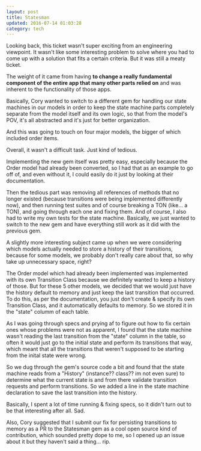 ```yaml
---
layout: post
title: Statesman
updated: 2016-07-14 01:03:28
category: tech
---
```


Looking back, this ticket wasn't super exciting from an engineering viewpoint. It wasn't like some interesting problem to solve where you had to come up with a solution that fits a certain criteria. But it was still a meaty ticket.

The weight of it came from having **to change a really fundamental component of the entire app that many other parts relied on** and was inherent to the functionality of those apps.

Basically, Cory wanted to switch to a different gem for handling our state machines in our models in order to keep the state machine parts completely separate from the model itself and its own logic, so that from the model's POV, it's all abstracted and it's just for better organization.

And this was going to touch on four major models, the bigger of which included order items.

Overall, it wasn't a difficult task. Just kind of tedious.

Implementing the new gem itself was pretty easy, especially because the Order model had already been converted, so I had that as an example to go off of, and even without it, I could easily do it just by looking at their documentation.

Then the tedious part was removing all references of methods that no longer existed (because transitions were being implemented differently now), and then running test suites and of course breaking a TON (like... a TON), and going through each one and fixing them. And of course, I also had to write my own tests for the state machine. Basically, we just wanted to switch to the new gem and have everything still work as it did with the previous gem.

A slightly more interesting subject came up when we were considering which models actually needed to store a history of their transitions, because for some models, we probably don't really care about that, so why take up unnecessary space, right?

The Order model which had already been implemented was implemented with its own Transition Class because we definitely wanted to keep a history of those. But for these 5 other models, we decided that we would just have the history default to memory and just keep the last transition that occurred. To do this, as per the documentation, you just don't create & specify its own Transition Class, and it automatically defaults to memory. So we stored it in the "state" columm of each table.

As I was going through specs and prying af to figure out how to fix certain ones whose problems were not as apparent, I found that the state machine wasn't reading the last transition from the "state" column in the table, so often it would just go to the initial state and perform its transitions that way, which meant that all the transitions that weren't supposed to be starting from the inital state were wrong.

So we dug through the gem's source code a bit and found that the state machine reads from a "History" (instance?? class?? im not even sure) to determine what the current state is and from there validate transition requests and perform transitions. So we added a line in the state machine declaration to save the last transition into the history.

Basically, I spent a lot of time running & fixing specs, so it didn't turn out to be that interesting after all. Sad.

Also, Cory suggested that I submit our fix for persisting transitions to memory as a PR to the Statesman gem as a cool open source kind of contribution, which sounded pretty dope to me, so I opened up an issue about it but they haven't said a thing... rip.
